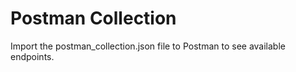 # Postman Collection

Import the postman_collection.json file to Postman to see available endpoints.
